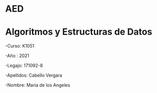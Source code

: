 # AED

# Algoritmos y Estructuras de Datos

-Curso: K1051

-Año : 2021

-Legajo: 171092-8

-Apellidos: Cabello Vergara

-Nombre: Maria de los Angeles
